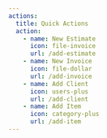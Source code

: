 ```yaml
---
actions:
  title: Quick Actions
  action:
    - name: New Estimate
      icon: file-invoice
      url: /add-estimate
    - name: New Invoice
      icon: file-dollar
      url: /add-invoice
    - name: Add Client
      icon: users-plus
      url: /add-client
    - name: Add Item
      icon: category-plus
      url: /add-item
---
```

